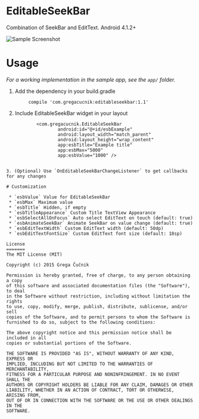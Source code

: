 # EditableSeekBar

Combination of SeekBar and EditText. Android 4.1.2+

![Sample Screenshot](https://raw.githubusercontent.com/gregacucnik/EditableSeekBar/master/editableseekbar2.gif)

# Usage
*For a working implementation in the sample app, see the `app/` folder.*

1. Add the dependency in your build.gradle

            compile 'com.gregacucnik:editableseekbar:1.1'
            
2. Include EditableSeekBar widget in your layout
    
    ```
            <com.gregacucnik.EditableSeekBar
                    android:id="@+id/esbExample"
                    android:layout_width="match_parent"
                    android:layout_height="wrap_content"
                    app:esbTitle="Example title"
                    app:esbMax="5000"
                    app:esbValue="1000" />
```

3. (Optional) Use `OnEditableSeekBarChangeListener` to get callbacks for any changes

# Customization

 * `esbValue` Value for EditableSeekBar
 * `esbMax` Maximum value
 * `esbTitle` Hidden, if empty
 * `esbTitleAppearance` Custom Title TextView Appearance
 * `esbSelectAllOnFocus` Auto select EditText on touch (default: true)
 * `esbAnimateSeekBar` Animate SeekBar on value change (default: true)
 * `esbEditTextWidth` Custom EditText width (default: 50dp)
 * `esbEditTextFontSize` Custom EditText font size (default: 18sp)

License
=======
The MIT License (MIT)

Copyright (c) 2015 Grega Čučnik

Permission is hereby granted, free of charge, to any person obtaining a copy
of this software and associated documentation files (the "Software"), to deal
in the Software without restriction, including without limitation the rights
to use, copy, modify, merge, publish, distribute, sublicense, and/or sell
copies of the Software, and to permit persons to whom the Software is
furnished to do so, subject to the following conditions:

The above copyright notice and this permission notice shall be included in all
copies or substantial portions of the Software.

THE SOFTWARE IS PROVIDED "AS IS", WITHOUT WARRANTY OF ANY KIND, EXPRESS OR
IMPLIED, INCLUDING BUT NOT LIMITED TO THE WARRANTIES OF MERCHANTABILITY,
FITNESS FOR A PARTICULAR PURPOSE AND NONINFRINGEMENT. IN NO EVENT SHALL THE
AUTHORS OR COPYRIGHT HOLDERS BE LIABLE FOR ANY CLAIM, DAMAGES OR OTHER
LIABILITY, WHETHER IN AN ACTION OF CONTRACT, TORT OR OTHERWISE, ARISING FROM,
OUT OF OR IN CONNECTION WITH THE SOFTWARE OR THE USE OR OTHER DEALINGS IN THE
SOFTWARE.
